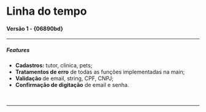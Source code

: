 <h1>Linha do tempo</h1>

<h4>Versão 1 - {06890bd}</h4>

<hr>

<h5>Features</h5>

<ul>
<li><strong>Cadastros:</strong> tutor, clinica, pets;</li>
<li><strong>Tratamentos de erro</strong> de todas as funções implementadas na main;</li>
<li><strong>Validação </strong> de email, string, CPF, CNPJ;</li>
<li><strong>Confirmação de digitação</strong> de email e senha.</li>
</ul>
<br>
<hr>







